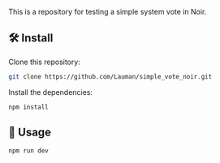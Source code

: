 This is a repository for testing a simple system vote in Noir.

## 🛠 Install

Clone this repository:

```bash
git clone https://github.com/Lauman/simple_vote_noir.git
```

Install the dependencies:

```bash
npm install
```

## 📜 Usage

```bash
npm run dev
```

